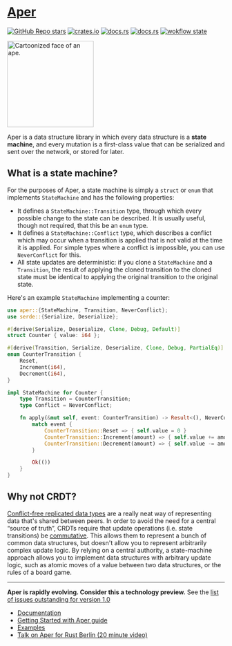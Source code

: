# [Aper](https://aper.dev)

[![GitHub Repo stars](https://img.shields.io/github/stars/aper-dev/aper?style=social)](https://github.com/aper-dev/aper)
[![crates.io](https://img.shields.io/crates/v/aper.svg)](https://crates.io/crates/aper)
[![docs.rs](https://img.shields.io/badge/docs-release-brightgreen)](https://docs.rs/aper/)
[![docs.rs](https://img.shields.io/badge/docs-latest-orange)](https://aper.dev/doc/aper/index.html)
[![wokflow state](https://github.com/aper-dev/aper/workflows/build/badge.svg)](https://github.com/aper-dev/aper/actions/workflows/rust.yml)

<img src="https://aper.dev/ape.svg" alt="Cartoonized face of an ape." width="200px" />

Aper is a data structure library in which every data structure is a **state
machine**, and every mutation is a first-class value that can be serialized
and sent over the network, or stored for later.

## What is a state machine?

For the purposes of Aper, a state machine is simply a `struct` or `enum` that
implements `StateMachine` and has the following properties:
- It defines a `StateMachine::Transition` type, through which every
  possible change to the state can be described. It is usually useful,
  though not required, that this be an `enum` type.
- It defines a `StateMachine::Conflict` type, which describes a conflict which
  may occur when a transition is applied that is not valid at the time it is
  applied. For simple types where a conflict is impossible, you can use
  `NeverConflict` for this.
- All state updates are deterministic: if you clone a `StateMachine` and a
  `Transition`, the result of applying the cloned transition to the cloned
  state must be identical to applying the original transition to the original
  state.

Here's an example `StateMachine` implementing a counter:

```rust
use aper::{StateMachine, Transition, NeverConflict};
use serde::{Serialize, Deserialize};

#[derive(Serialize, Deserialize, Clone, Debug, Default)]
struct Counter { value: i64 };

#[derive(Transition, Serialize, Deserialize, Clone, Debug, PartialEq)]
enum CounterTransition {
    Reset,
    Increment(i64),
    Decrement(i64),
}

impl StateMachine for Counter {
    type Transition = CounterTransition;
    type Conflict = NeverConflict;

    fn apply(&mut self, event: CounterTransition) -> Result<(), NeverConflict> {
        match event {
            CounterTransition::Reset => { self.value = 0 }
            CounterTransition::Increment(amount) => { self.value += amount }
            CounterTransition::Decrement(amount) => { self.value -= amount }
        }

        Ok(())
    }
}
```

## Why not CRDT?
[Conflict-free replicated data types](https://en.wikipedia.org/wiki/Conflict-free_replicated_data_type)
are a really neat way of representing data that's shared between peers.
In order to avoid the need for a central “source of truth”, CRDTs require
that update operations (i.e. state transitions) be [commutative](https://en.wikipedia.org/wiki/Commutative_property).
This allows them to represent a bunch of common data structures, but doesn't
allow you to represent arbitrarily complex update logic.
By relying on a central authority, a state-machine approach allows you to
implement data structures with arbitrary update logic, such as atomic moves
of a value between two data structures, or the rules of a board game.

---

**Aper is rapidly evolving. Consider this a technology preview.** See the [list of issues outstanding for version 1.0](https://github.com/aper-dev/aper/labels/v1-milestone)

- [Documentation](https://docs.rs/aper/)
- [Getting Started with Aper guide](https://aper.dev/guide/)
- [Examples](https://github.com/aper-dev/aper/tree/main/examples)
- [Talk on Aper for Rust Berlin (20 minute video)](https://www.youtube.com/watch?v=HNzeouj0eKc&t=1832s)

